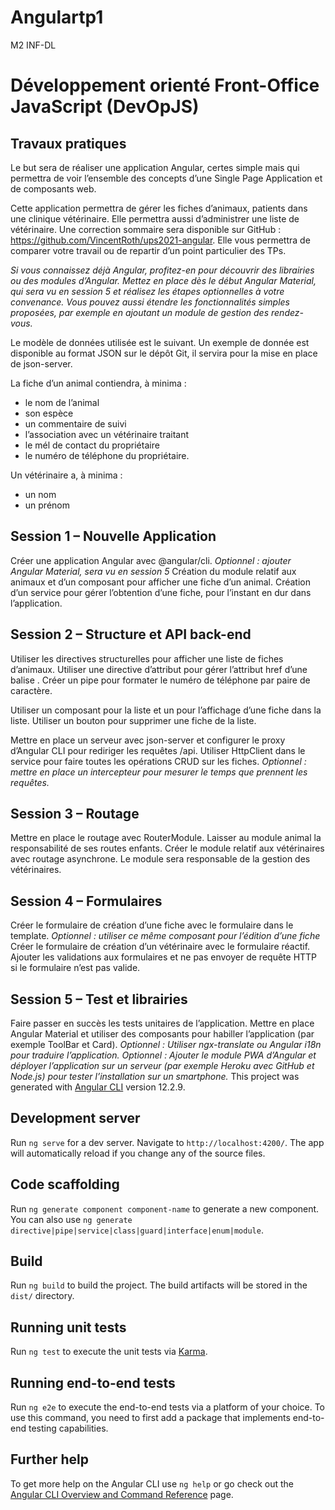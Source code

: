 # Angulartp1
M2 INF-DL

# Développement orienté Front-Office JavaScript (DevOpJS)

## Travaux pratiques

Le but sera de réaliser une application Angular, certes simple mais qui permettra de voir
l’ensemble des concepts d’une Single Page Application et de composants web.

Cette application permettra de gérer les fiches d’animaux, patients dans une clinique
vétérinaire. Elle permettra aussi d’administrer une liste de vétérinaire. Une correction
sommaire sera disponible sur GitHub : https://github.com/VincentRoth/ups2021-angular.
Elle vous permettra de comparer votre travail ou de repartir d’un point particulier des TPs.

_Si vous connaissez déjà Angular, profitez-en pour découvrir des librairies ou des modules
d’Angular. Mettez en place dès le début Angular Material, qui sera vu en session 5 et réalisez
les étapes optionnelles à votre convenance. Vous pouvez aussi étendre les fonctionnalités
simples proposées, par exemple en ajoutant un module de gestion des rendez-vous._

Le modèle de données utilisée est le suivant.
Un exemple de donnée est disponible au format JSON sur le dépôt Git, il servira pour la mise
en place de json-server.

La fiche d’un animal contiendra, à minima :

- le nom de l’animal
- son espèce
- un commentaire de suivi
- l’association avec un vétérinaire traitant
- le mél de contact du propriétaire
- le numéro de téléphone du propriétaire.

Un vétérinaire a, à minima :

- un nom
- un prénom

## Session 1 – Nouvelle Application

Créer une application Angular avec @angular/cli.
_Optionnel : ajouter Angular Material, sera vu en session 5_
Création du module relatif aux animaux et d’un composant pour afficher une fiche d’un
animal.
Création d’un service pour gérer l’obtention d’une fiche, pour l’instant en dur dans
l’application.

## Session 2 – Structure et API back-end

Utiliser les directives structurelles pour afficher une liste de fiches d’animaux.
Utiliser une directive d’attribut pour gérer l’attribut href d’une balise <a>.
Créer un pipe pour formater le numéro de téléphone par paire de caractère.

Utiliser un composant pour la liste et un pour l’affichage d’une fiche dans la liste.
Utiliser un bouton pour supprimer une fiche de la liste.

Mettre en place un serveur avec json-server et configurer le proxy d’Angular CLI pour
rediriger les requêtes /api.
Utiliser HttpClient dans le service pour faire toutes les opérations CRUD sur les fiches.
_Optionnel : mettre en place un intercepteur pour mesurer le temps que prennent les requêtes._

## Session 3 – Routage

Mettre en place le routage avec RouterModule.
Laisser au module animal la responsabilité de ses routes enfants.
Créer le module relatif aux vétérinaires avec routage asynchrone. Le module sera
responsable de la gestion des vétérinaires.

## Session 4 – Formulaires

Créer le formulaire de création d’une fiche avec le formulaire dans le template.
_Optionnel : utiliser ce même composant pour l’édition d’une fiche_
Créer le formulaire de création d’un vétérinaire avec le formulaire réactif.
Ajouter les validations aux formulaires et ne pas envoyer de requête HTTP si le formulaire
n’est pas valide.

## Session 5 – Test et librairies

Faire passer en succès les tests unitaires de l’application.
Mettre en place Angular Material et utiliser des composants pour habiller l’application (par
exemple ToolBar et Card).
_Optionnel : Utiliser ngx-translate ou Angular i18n pour traduire l’application.
Optionnel : Ajouter le module PWA d’Angular et déployer l’application sur un serveur (par
exemple Heroku avec GitHub et Node.js) pour tester l’installation sur un smartphone._
This project was generated with [Angular CLI](https://github.com/angular/angular-cli) version 12.2.9.

## Development server

Run `ng serve` for a dev server. Navigate to `http://localhost:4200/`. The app will automatically reload if you change any of the source files.

## Code scaffolding

Run `ng generate component component-name` to generate a new component. You can also use `ng generate directive|pipe|service|class|guard|interface|enum|module`.

## Build

Run `ng build` to build the project. The build artifacts will be stored in the `dist/` directory.

## Running unit tests

Run `ng test` to execute the unit tests via [Karma](https://karma-runner.github.io).

## Running end-to-end tests

Run `ng e2e` to execute the end-to-end tests via a platform of your choice. To use this command, you need to first add a package that implements end-to-end testing capabilities.

## Further help

To get more help on the Angular CLI use `ng help` or go check out the [Angular CLI Overview and Command Reference](https://angular.io/cli) page.
